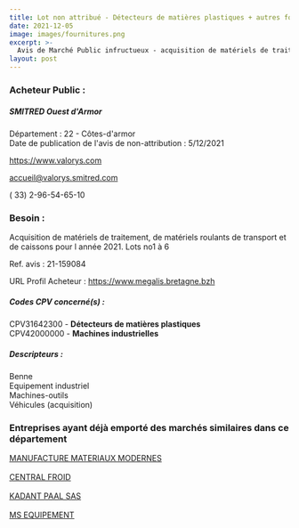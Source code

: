 ```yaml
---
title: Lot non attribué - Détecteurs de matières plastiques + autres fournitures
date: 2021-12-05
image: images/fournitures.png
excerpt: >-
  Avis de Marché Public infructueux - acquisition de matériels de traitement, de matériels roulants de transport et de caissons pour 2021. lots 1 à 6
layout: post
---
```


### Acheteur Public :
##### SMITRED Ouest d'Armor
Département : 22 - Côtes-d'armor<br/>
Date de publication de l'avis de non-attribution : 5/12/2021


https://www.valorys.com

accueil@valorys.smitred.com

( 33) 2-96-54-65-10
### Besoin :

Acquisition de matériels de traitement, de matériels roulants de transport et de caissons pour l année 2021. Lots no1 à 6

Ref. avis : 21-159084

URL Profil Acheteur : https://www.megalis.bretagne.bzh

##### Codes CPV concerné(s) :
CPV31642300 - **Détecteurs de matières plastiques** <br/>
CPV42000000 - **Machines industrielles** <br/>

##### Descripteurs :
Benne <br/>
Equipement industriel <br/>
Machines-outils <br/>
Véhicules (acquisition) <br/>

### Entreprises ayant déjà emporté des marchés similaires dans ce département
<a href="/entreprise-544/siren-300267796">MANUFACTURE MATERIAUX MODERNES</a><br/><br/>
<a href="/entreprise-547/siren-325842268">CENTRAL FROID</a><br/><br/>
<a href="/entreprise-547/siren-325942670">KADANT PAAL SAS</a><br/><br/>
<a href="/entreprise-567/siren-497280651">MS EQUIPEMENT</a><br/><br/>
